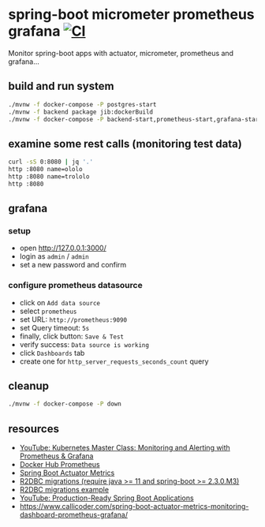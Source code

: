# spring-boot micrometer prometheus grafana [![CI](https://github.com/daggerok/boot-micrometer-prometheus-grafana-monitoring/workflows/CI/badge.svg)](https://github.com/daggerok/boot-micrometer-prometheus-grafana-monitoring/actions?query=workflow%3ACI)
Monitor spring-boot apps with actuator, micrometer, prometheus and grafana...

## build and run system

```bash
./mvnw -f docker-compose -P postgres-start
./mvnw -f backend package jib:dockerBuild
./mvnw -f docker-compose -P backend-start,prometheus-start,grafana-start
```

## examine some rest calls (monitoring test data)

```bash
curl -sS 0:8080 | jq '.'
http :8080 name=ololo
http :8080 name=trololo
http :8080
```

## grafana

### setup

* open http://127.0.0.1:3000/
* login as `admin` / `admin`
* set a new password and confirm

### configure prometheus datasource

* click on `Add data source`
* select `prometheus`
* set URL: `http://prometheus:9090`
* set Query timeout: `5s`
* finally, click button: `Save & Test`
* verify success: `Data source is working`
* click `Dashboards` tab
* create one for `http_server_requests_seconds_count` query

## cleanup

```bash
./mvnw -f docker-compose -P down
```

## resources

* [YouTube: Kubernetes Master Class: Monitoring and Alerting with Prometheus & Grafana](https://www.youtube.com/watch?v=OQojdJL48S4&feature=youtu.be&t=1750)
* [Docker Hub Prometheus](https://hub.docker.com/r/prom/prometheus/)
* [Spring Boot Actuator Metrics](https://docs.spring.io/spring-metrics/docs/current/public/prometheus)
* [R2DBC migrations (require java >= 11 and spring-boot >= 2.3.0.M3)](https://github.com/nkonev/r2dbc-migrate)
* [R2DBC migrations example](https://github.com/nkonev/r2dbc-migrate-example/blob/master/pom.xml)
* [YouTube: Production-Ready Spring Boot Applications](https://www.youtube.com/watch?v=SSu7V-S5yec&feature=youtu.be&t=2132s)
* https://www.callicoder.com/spring-boot-actuator-metrics-monitoring-dashboard-prometheus-grafana/
<!--
* [Official Apache Maven documentation](https://maven.apache.org/guides/index.html)
* [Spring Boot Maven Plugin Reference Guide](https://docs.spring.io/spring-boot/docs/2.3.0.M4/maven-plugin/reference/html/)
* [Create an OCI image](https://docs.spring.io/spring-boot/docs/2.3.0.M4/maven-plugin/reference/html/#build-image)
* [Coroutines section of the Spring Framework Documentation](https://docs.spring.io/spring/docs/5.2.5.RELEASE/spring-framework-reference/languages.html#coroutines)
* [Flyway Migration](https://docs.spring.io/spring-boot/docs/2.2.6.RELEASE/reference/htmlsingle/#howto-execute-flyway-database-migrations-on-startup)
* [Spring Configuration Processor](https://docs.spring.io/spring-boot/docs/2.2.6.RELEASE/reference/htmlsingle/#configuration-metadata-annotation-processor)
* [Spring Data R2DBC](https://docs.spring.io/spring-boot/docs/2.2.6.RELEASE/reference/html/spring-boot-features.html#boot-features-r2dbc)
* [JDBC API](https://docs.spring.io/spring-boot/docs/2.2.6.RELEASE/reference/htmlsingle/#boot-features-sql)
* [Spring Data JDBC](https://docs.spring.io/spring-data/jdbc/docs/current/reference/html/)
* [Acessing data with R2DBC](https://spring.io/guides/gs/accessing-data-r2dbc/)
* [Accessing Relational Data using JDBC with Spring](https://spring.io/guides/gs/relational-data-access/)
* [Managing Transactions](https://spring.io/guides/gs/managing-transactions/)
* [Using Spring Data JDBC](https://github.com/spring-projects/spring-data-examples/tree/master/jdbc/basics)
* [R2DBC Homepage](https://r2dbc.io)
-->
